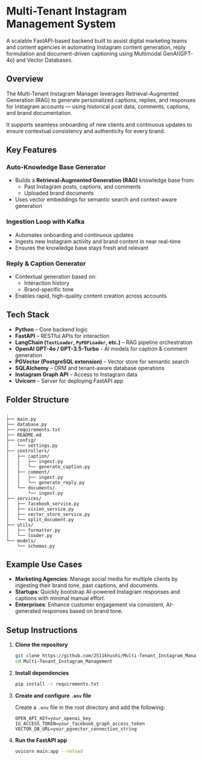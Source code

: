 # Multi-Tenant Instagram Management System

A scalable FastAPI-based backend built to assist digital marketing teams and content agencies in automating Instagram content generation, reply formulation and document-driven captioning using Multimodal GenAI(GPT-4o) and Vector Databases.


## Overview

The Multi-Tenant Instagram Manager leverages Retrieval-Augmented Generation (RAG) to generate personalized captions, replies, and responses for Instagram accounts — using historical post data, comments, captions, and brand documentation.

It supports seamless onboarding of new clients and continuous updates to ensure contextual consistency and authenticity for every brand.


## Key Features

### Auto-Knowledge Base Generator
- Builds a **Retrieval-Augmented Generation (RAG)** knowledge base from:
  - Past Instagram posts, captions, and comments
  - Uploaded brand documents
- Uses vector embeddings for semantic search and context-aware generation

### Ingestion Loop with Kafka
- Automates onboarding and continuous updates
- Ingests new Instagram activity and brand content in near real-time
- Ensures the knowledge base stays fresh and relevant

### Reply & Caption Generator
- Contextual generation based on:
  - Interaction history
  - Brand-specific tone
- Enables rapid, high-quality content creation across accounts


## Tech Stack

- **Python** – Core backend logic
- **FastAPI** – RESTful APIs for interaction
- **LangChain (`TextLoader`, `PyPDFLoader`, etc.)** – RAG pipeline orchestration
- **OpenAI GPT-4o / GPT-3.5-Turbo** - AI models for caption & comment generation 
- **PGVector (PostgreSQL extension)** – Vector store for semantic search  
- **SQLAlchemy** – ORM and tenant-aware database operations
- **Instagram Graph API** – Access to Instagram data
- **Uvicorn** – Server for deploying FastAPI app     


## Folder Structure

```
.
├── main.py
├── database.py
├── requirements.txt
├── README.md
├── config/
│   └── settings.py
├── controllers/
│   ├── caption/
│   │   ├── ingest.py
│   │   └── generate_caption.py
│   ├── comment/
│   │   ├── ingest.py
│   │   └── generate_reply.py
│   └── documents/
│       └── ingest.py
├── services/
│   ├── facebook_service.py
│   ├── vision_service.py
│   ├── vector_store_service.py
│   └── split_document.py
├── utils/
│   ├── formatter.py
│   └── loader.py
└── models/
    └── schemas.py
```


## Example Use Cases
 
- **Marketing Agencies**: Manage social media for multiple clients by ingesting their brand tone, past captions, and documents.
- **Startups**: Quickly bootstrap AI-powered Instagram responses and captions with minimal manual effort.
- **Enterprises**: Enhance customer engagement via consistent, AI-generated responses based on brand tone.


## Setup Instructions

1. **Clone the repository**
   ```bash
   git clone https://github.com/2511khushi/Multi-Tenant_Instagram_Management.git
   cd Multi-Tenant_Instagram_Management
   ```

2. **Install dependencies**
   ```bash
   pip install -r requirements.txt
   ```

3. **Create and configure `.env` file**

   Create a `.env` file in the root directory and add the following:
   ```env
   OPEN_API_KEY=your_openai_key
   IG_ACCESS_TOKEN=your_facebook_graph_access_token
   VECTOR_DB_URL=your_pgvector_connection_string
   ```

4. **Run the FastAPI app**
   ```bash
   uvicorn main:app --reload
   ```

